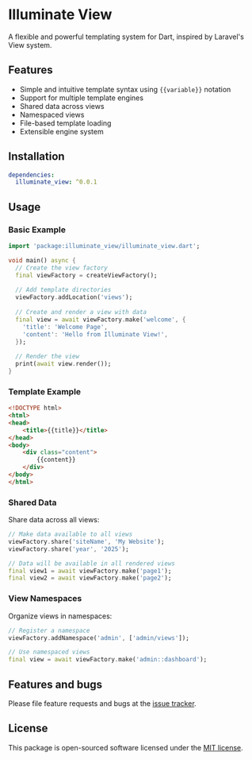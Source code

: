 # Illuminate View

A flexible and powerful templating system for Dart, inspired by Laravel's View system.

## Features

- Simple and intuitive template syntax using `{{variable}}` notation
- Support for multiple template engines
- Shared data across views
- Namespaced views
- File-based template loading
- Extensible engine system

## Installation

```yaml
dependencies:
  illuminate_view: ^0.0.1
```

## Usage

### Basic Example

```dart
import 'package:illuminate_view/illuminate_view.dart';

void main() async {
  // Create the view factory
  final viewFactory = createViewFactory();
  
  // Add template directories
  viewFactory.addLocation('views');
  
  // Create and render a view with data
  final view = await viewFactory.make('welcome', {
    'title': 'Welcome Page',
    'content': 'Hello from Illuminate View!',
  });
  
  // Render the view
  print(await view.render());
}
```

### Template Example

```html
<!DOCTYPE html>
<html>
<head>
    <title>{{title}}</title>
</head>
<body>
    <div class="content">
        {{content}}
    </div>
</body>
</html>
```

### Shared Data

Share data across all views:

```dart
// Make data available to all views
viewFactory.share('siteName', 'My Website');
viewFactory.share('year', '2025');

// Data will be available in all rendered views
final view1 = await viewFactory.make('page1');
final view2 = await viewFactory.make('page2');
```

### View Namespaces

Organize views in namespaces:

```dart
// Register a namespace
viewFactory.addNamespace('admin', ['admin/views']);

// Use namespaced views
final view = await viewFactory.make('admin::dashboard');
```

## Features and bugs

Please file feature requests and bugs at the [issue tracker](https://github.com/protevus/platform/issues).

## License

This package is open-sourced software licensed under the [MIT license](LICENSE).
